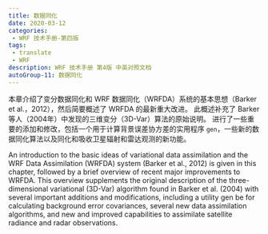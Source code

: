```yaml
---
title: 数据同化
date: 2020-03-12
categories:
 - WRF 技术手册-第四版
tags:
 - translate
 - WRF
description: WRF 技术手册 第4版 中英对照文档
autoGroup-11: 数据同化
---
```


本章介绍了变分数据同化和 WRF 数据同化（WRFDA）系统的基本思想（Barker et al.，2012），然后简要概述了 WRFDA 的最新重大改进。
此概述补充了 Barker 等人（2004年）中发现的三维变分（3D-Var）算法的原始说明。
进行了一些重要的添加和修改，包括一个用于计算背景误差协方差的实用程序 `gen`，一些新的数据同化算法以及同化和吸收卫星辐射和雷达观测的新功能。

An introduction to the basic ideas of variational data assimilation and the WRF Data Assimilation (WRFDA) system (Barker et al., 2012) is given in this chapter, followed by a brief overview of recent major improvements to WRFDA.
This overview supplements the original description of the three-dimensional variational (3D-Var) algorithm found in Barker et al.
(2004) with several important additions and modifications, including a utility gen be for calculating background error covariances, several new data assimilation algorithms, and new and improved capabilities to assimilate satellite radiance and radar observations.
